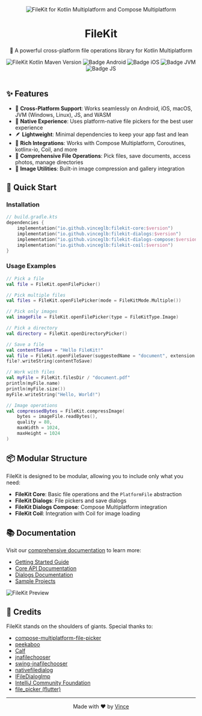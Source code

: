 <div align="center">
  <img src="https://github.com/user-attachments/assets/78fbdb24-6210-4d41-afeb-57d199a743f8" alt="FileKit for Kotlin Multiplatform and Compose Multiplatform" />

  <br>

  <h1>FileKit</h1>
  <p>🚀 A powerful cross-platform file operations library for Kotlin Multiplatform</p>

  <div>
    <img src="https://img.shields.io/maven-central/v/io.github.vinceglb/filekit-core" alt="FileKit Kotlin Maven Version" />
    <img src="https://img.shields.io/badge/Platform-Android-brightgreen.svg?logo=android" alt="Badge Android" />
		<img src="https://img.shields.io/badge/Platform-iOS%20%2F%20macOS-lightgrey.svg?logo=apple" alt="Badge iOS" />
		<img src="https://img.shields.io/badge/Platform-JVM-8A2BE2.svg?logo=openjdk" alt="Badge JVM" />
    <img src="https://img.shields.io/badge/Platform-WASM%20%2F%20JS-yellow.svg?logo=javascript" alt="Badge JS" />
  </div>

  <br>
</div>

## ✨ Features

- 📱 **Cross-Platform Support**: Works seamlessly on Android, iOS, macOS, JVM (Windows, Linux), JS, and WASM
- 🎯 **Native Experience**: Uses platform-native file pickers for the best user experience
- 🪶 **Lightweight**: Minimal dependencies to keep your app fast and lean
- 🔌 **Rich Integrations**: Works with Compose Multiplatform, Coroutines, kotlinx-io, Coil, and more
- 📂 **Comprehensive File Operations**: Pick files, save documents, access photos, manage directories
- 🎨 **Image Utilities**: Built-in image compression and gallery integration

## 🚀 Quick Start

### Installation

```kotlin
// build.gradle.kts
dependencies {
    implementation("io.github.vinceglb:filekit-core:$version")
    implementation("io.github.vinceglb:filekit-dialogs:$version")
    implementation("io.github.vinceglb:filekit-dialogs-compose:$version")
    implementation("io.github.vinceglb:filekit-coil:$version")
}
```

### Usage Examples

```kotlin
// Pick a file
val file = FileKit.openFilePicker()

// Pick multiple files
val files = FileKit.openFilePicker(mode = FileKitMode.Multiple())

// Pick only images
val imageFile = FileKit.openFilePicker(type = FileKitType.Image)

// Pick a directory
val directory = FileKit.openDirectoryPicker()

// Save a file
val contentToSave = "Hello FileKit!"
val file = FileKit.openFileSaver(suggestedName = "document", extension = "txt")
file?.writeString(contentToSave)

// Work with files
val myFile = FileKit.filesDir / "document.pdf"
println(myFile.name)
println(myFile.size())
myFile.writeString("Hello, World!")

// Image operations
val compressedBytes = FileKit.compressImage(
    bytes = imageFile.readBytes(),
    quality = 80,
    maxWidth = 1024,
    maxHeight = 1024
)
```

## 📦 Modular Structure

FileKit is designed to be modular, allowing you to include only what you need:

- **FileKit Core**: Basic file operations and the `PlatformFile` abstraction
- **FileKit Dialogs**: File pickers and save dialogs
- **FileKit Dialogs Compose**: Compose Multiplatform integration
- **FileKit Coil**: Integration with Coil for image loading

## 📚 Documentation

Visit our [comprehensive documentation](https://filekit.mintlify.app) to learn more:

- [Getting Started Guide](https://filekit.mintlify.app/quickstart)
- [Core API Documentation](https://filekit.mintlify.app/core/setup)
- [Dialogs Documentation](https://filekit.mintlify.app/dialogs/setup)
- [Sample Projects](https://github.com/vinceglb/FileKit/tree/main/samples)

![FileKit Preview](https://github.com/vinceglb/FileKit/assets/24540801/e8a7bc49-41cc-4632-84c4-1013fd23dd76)

## 🙏 Credits

FileKit stands on the shoulders of giants. Special thanks to:
- [compose-multiplatform-file-picker](https://github.com/Wavesonics/compose-multiplatform-file-picker)
- [peekaboo](https://github.com/onseok/peekaboo)
- [Calf](https://github.com/MohamedRejeb/Calf)
- [jnafilechooser](https://github.com/steos/jnafilechooser)
- [swing-jnafilechooser](https://github.com/DJ-Raven/swing-jnafilechooser)
- [nativefiledialog](https://github.com/mlabbe/nativefiledialog)
- [IFileDialogImp](https://github.com/dbwiddis/IFileDialogImp)
- [IntelliJ Community Foundation](https://github.com/JetBrains/intellij-community/blob/master/platform/util/ui/src/com/intellij/ui/mac/foundation/Foundation.java)
- [file_picker (flutter)](https://pub.dev/packages/file_picker)

---

<div align="center">
  <p>Made with ❤️ by <a href="https://github.com/vinceglb">Vince</a></p>
  <!-- <p>If you find FileKit helpful, please consider giving it a ⭐️</p> -->
</div>
